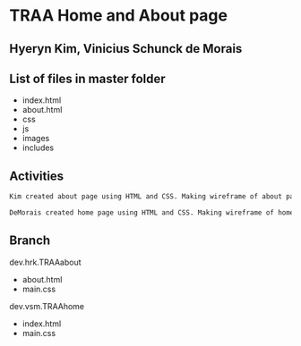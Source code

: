 
TRAA Home and About page
============
Hyeryn Kim, Vinicius Schunck de Morais 
-
## List of files in master folder
* index.html
* about.html
* css
* js
* images
* includes

## Activities
```bash
Kim created about page using HTML and CSS. Making wireframe of about page by using photoshop
```
```bash
DeMorais created home page using HTML and CSS. Making wireframe of home page by using photoshop
```

## Branch
dev.hrk.TRAAabout
* about.html
* main.css

dev.vsm.TRAAhome
* index.html
* main.css
